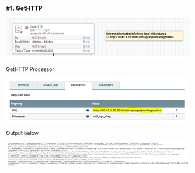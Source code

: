 ### #1. GetHTTP

![nifi_warp10_step1](imgs/nifi_warp10_step1.png "")

GetHTTP Processor

![nifi_warp10_step1_conf](imgs/nifi_warp10_step1_conf.png "")

Output below

![nifi_warp10_step1_out](imgs/nifi_warp10_step1_out.png "")